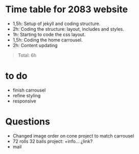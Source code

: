 # Time table for 2083 website

- 1,5h: Setup of jekyll and coding structure.
- 2h: Coding the structure: layout, includes and styles.
- 1h: Starting to code the css layout.
- 1,5h: Coding the home carrousel.
- 2h: Content updating
> Total: 6h

# to do
- finish carrousel
- refine styling
- responsive

# Questions
- Changed image order on cone project to match carrousel
- 72 rolls 32 balls project: +info... ¿link?
- mail
